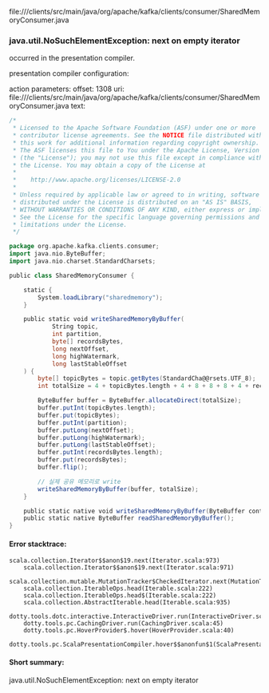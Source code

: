 file://<WORKSPACE>/clients/src/main/java/org/apache/kafka/clients/consumer/SharedMemoryConsumer.java
### java.util.NoSuchElementException: next on empty iterator

occurred in the presentation compiler.

presentation compiler configuration:


action parameters:
offset: 1308
uri: file://<WORKSPACE>/clients/src/main/java/org/apache/kafka/clients/consumer/SharedMemoryConsumer.java
text:
```scala
/*
 * Licensed to the Apache Software Foundation (ASF) under one or more
 * contributor license agreements. See the NOTICE file distributed with
 * this work for additional information regarding copyright ownership.
 * The ASF licenses this file to You under the Apache License, Version 2.0
 * (the "License"); you may not use this file except in compliance with
 * the License. You may obtain a copy of the License at
 *
 *    http://www.apache.org/licenses/LICENSE-2.0
 *
 * Unless required by applicable law or agreed to in writing, software
 * distributed under the License is distributed on an "AS IS" BASIS,
 * WITHOUT WARRANTIES OR CONDITIONS OF ANY KIND, either express or implied.
 * See the License for the specific language governing permissions and
 * limitations under the License.
 */

package org.apache.kafka.clients.consumer;
import java.nio.ByteBuffer;
import java.nio.charset.StandardCharsets;

public class SharedMemoryConsumer {

    static {
        System.loadLibrary("sharedmemory");
    }

    public static void writeSharedMemoryByBuffer(
            String topic,
            int partition,
            byte[] recordsBytes,
            long nextOffset,
            long highWatermark,
            long lastStableOffset
    ) {
        byte[] topicBytes = topic.getBytes(StandardCha@@rsets.UTF_8);
        int totalSize = 4 + topicBytes.length + 4 + 8 + 8 + 8 + 4 + recordsBytes.length;

        ByteBuffer buffer = ByteBuffer.allocateDirect(totalSize);
        buffer.putInt(topicBytes.length);
        buffer.put(topicBytes);
        buffer.putInt(partition);
        buffer.putLong(nextOffset);
        buffer.putLong(highWatermark);
        buffer.putLong(lastStableOffset);
        buffer.putInt(recordsBytes.length);
        buffer.put(recordsBytes);
        buffer.flip();

        // 실제 공유 메모리로 write
        writeSharedMemoryByBuffer(buffer, totalSize);
    }

    public static native void writeSharedMemoryByBuffer(ByteBuffer content, int length);
    public static native ByteBuffer readSharedMemoryByBuffer();
}
```



#### Error stacktrace:

```
scala.collection.Iterator$$anon$19.next(Iterator.scala:973)
	scala.collection.Iterator$$anon$19.next(Iterator.scala:971)
	scala.collection.mutable.MutationTracker$CheckedIterator.next(MutationTracker.scala:76)
	scala.collection.IterableOps.head(Iterable.scala:222)
	scala.collection.IterableOps.head$(Iterable.scala:222)
	scala.collection.AbstractIterable.head(Iterable.scala:935)
	dotty.tools.dotc.interactive.InteractiveDriver.run(InteractiveDriver.scala:164)
	dotty.tools.pc.CachingDriver.run(CachingDriver.scala:45)
	dotty.tools.pc.HoverProvider$.hover(HoverProvider.scala:40)
	dotty.tools.pc.ScalaPresentationCompiler.hover$$anonfun$1(ScalaPresentationCompiler.scala:389)
```
#### Short summary: 

java.util.NoSuchElementException: next on empty iterator